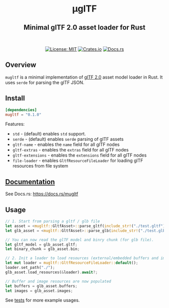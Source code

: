 <h1 align="center">μglTF</h1>
<h2 align="center">Minimal glTF 2.0 asset loader for Rust</h2>
<br />
<p align="center">
  <a href="./LICENSE"><img src="https://img.shields.io/badge/License-MIT-yellow.svg" alt="License: MIT" /></a> 
  <a href="https://crates.io/crates/mugltf"><img src="https://img.shields.io/crates/v/mugltf.svg" alt="Crates.io" /></a> 
  <a href="https://docs.rs/mugltf"><img src="https://docs.rs/mugltf/badge.svg" alt="Docs.rs" /></a> 
</p>

## Overview
`mugltf` is a minimal implementation of [glTF 2.0](https://www.khronos.org/registry/glTF/specs/2.0/glTF-2.0.html) asset model loader in Rust. It uses `serde` for parsing the glTF JSON. 

## Install
```toml
[dependencies]
mugltf = "0.1.0"
```
Features:
- `std` - (default) enables `std` support.
- `serde` - (default) enables `serde` parsing of glTF assets
- `gltf-name` - enables the `name` field for all glTF nodes
- `gltf-extras` - enables the `extras` field for all glTF nodes
- `gltf-extensions` - enables the `extensions` field for all glTF nodes
- `file-loader` - enables `GltfResourceFileLoader` for loading glTF resources from file system

## [Documentation](https://docs.rs/mugltf)
See Docs.rs: https://docs.rs/mugltf

## Usage

```rust
// 1. Start from parsing a gltf / glb file
let asset = <mugltf::GltfAsset>::parse_gltf(include_str!("./test.gltf"));
let glb_asset = <mugltf::GltfAsset>::parse_glb(include_str!("./test.glb"));

// You can now read the glTF model and binry chunk (for glb file).
let gltf_model = glb_asset.gltf;
let binary_chunk = glb_asset.bin;

// 2. Init a loader to load resources (external/embedded buffers and images) async
let mut loader = mugltf::GltfResourceFileLoader::default();
loader.set_path("./");
glb_asset.load_resources(&loader).await?;

// Buffer and image resources are now populated
let buffers = glb_asset.buffers;
let images = glb_asset.images;
```

See [tests](./tests/) for more example usages.
